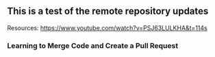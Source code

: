 ## This is a test of the remote repository updates

Resources:
  https://www.youtube.com/watch?v=PSJ63LULKHA&t=114s


### Learning to Merge Code and Create a Pull Request

